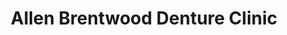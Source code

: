 ---
title: "Allen Brentwood Denture Clinic"
url: /sherwood-park/allen-brentwood-denture-clinic/
shop: shop
---